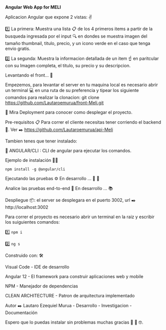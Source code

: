 **Angular Web App for MELI**

Aplicacion Angular que expone 2 vistas: ✌️

1️⃣ La primera: Muestra una lista 📋 de los 4 primeros items a partir de la busqueda ingresada por el input 🔍 en dondes se muestra imagen del tamaño thumbnail, titulo, precio, y un icono verde en el caso que tenga envio gratis.

2️⃣ La segunda: Muestra la informacion  detallada de un item ☝️ en paritcular con su Imagen completa, el titulo, su precio y su descripcion. 

Levantando el front... 🚀

Empezemos, para levantar el server en tu maquina local es necesario abrir un terminal 💻 en una ruta de su preferencia y tipear los siguiente comandos para realizar la clonacion: 
git clone https://github.com/Lautaroemurua/front-Meli.git

👀 Mira Deployment para conocer como desplegar el proyecto.

Pre-requisitos 📋 Para correr el cliente necesitas tener corriendo el backend 🚀. Ver ✒️ https://github.com/Lautaroemurua/api-Meli

Tambien tenes que tener instalado:

🔴 ANGULAR/CLI : CLI de angular para ejecutar los comandos.

Ejemplo de instalación 🔩🔧

```npm install -g @angular/cli```

Ejecutando las pruebas ⚙️ En desarrollo ... 🔧 🔩

Analice las pruebas end-to-end 🔩 En desarrollo ... 📚

Despliegue 📦: el server se desplegara en el puerto 3002, url ✒️ http://localhost:3002

Para correr el proyecto es necesario abrir un terminal en la raiz y escribir los suiguientes comandos:

:one: ```npm i```

:two: ```ng s```


Construido con: 🛠️

Visual Code - IDE de desarrollo

Angular 12 - El framework para construir aplicaciones web y mobile

NPM - Manejador de dependencias 

CLEAN ARCHITECTURE - Patron de arquitectura implementado 


Autor ✒️ Lautaro Ezequiel Murua - Desarrollo - Investigacion  - Documentación

Espero que lo puedas instalar sin problemas muchas gracias 🎁 🍺 🤓.
